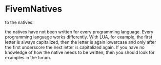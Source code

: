 # FivemNatives

to the natives: 

the natives have not been written for every programming language. Every programming language works differently. With LUA, for example, the first letter is always capitalized, then the letter is again lowercase and only after the first underscore the next letter is capitalized again. If you have no knowledge of how the native needs to be written, then you should look for examples in the forum.

